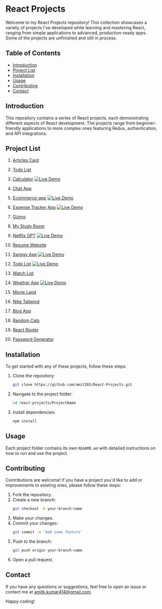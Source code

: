 <link rel="stylesheet" href="https://cdnjs.cloudflare.com/ajax/libs/font-awesome/6.0.0-beta3/css/all.min.css">


# React Projects

Welcome to my React Projects repository! This collection showcases a variety of projects I've developed while learning and mastering React, ranging from simple applications to advanced, production-ready apps. Some of the projects are unfinished and still in process.

## Table of Contents

- [Introduction](#introduction)
- [Project List](#project-list)
- [Installation](#installation)
- [Usage](#usage)
- [Contributing](#contributing)
- [Contact](#contact)

## Introduction

This repository contains a series of React projects, each demonstrating different aspects of React development. The projects range from beginner-friendly applications to more complex ones featuring Redux, authentication, and API integrations.

## Project List

1. [Articles Card](./articles_card/)
2. [Todo List](./todo-list/)
3. [Calculator](./calculator/)
[![Live Demo](https://img.shields.io/badge/Live-Demo-green)](https://coderespite.com/projects/react/calculator/)
 
4. [Chat App](./chat-app/)
5. [Ecommerce-app](./ecommerce-app/) 
[![Live Demo](https://img.shields.io/badge/Live-Demo-green)](https://coderespite.com/projects/react/ecommerce-app/)
6. [Expense Tracker App](./expense-tracker-app/) 
[![Live Demo](https://img.shields.io/badge/Live-Demo-green)](https://coderespite.com/projects/react/expense-tracker-app/)
7. [Gizmo](./gizmoo/) 
8. [My Study Room](./my-study-room/) 
9. [Netflix GPT](./netflixgpt/) 
[![Live Demo](https://img.shields.io/badge/Live-Demo-green)](https://coderespite.com/projects/react/netflixgpt/)
10. [Resume Website](./resume-website/)
11. [Swiggy App](./swiggy-app/) 
[![Live Demo](https://img.shields.io/badge/Live-Demo-green)](https://coderespite.com/projects/react/swiggy/)
12. [Todo List](./todo-list/) 
[![Live Demo](https://img.shields.io/badge/Live-Demo-green)](https://coderespite.com/projects/react/todo-list/)
13. [Watch List](./watch-list/) 
14. [Weather App](./weather-app/)
[![Live Demo](https://img.shields.io/badge/Live-Demo-green)](https://coderespite.com/projects/react/weather-app/)
15. [Movie Land](./movie-land/)
16. [Nike Tailwind](./nike-tailwind/) 
17. [Blog App](./blog-app/) 
18. [Random Cats](./random-cats/) 
19. [React Router](./react-router/) 
20. [Password Generator](./password-generator/) 

## Installation

To get started with any of these projects, follow these steps:

1. Clone the repository:
    ```bash
    git clone https://github.com/amit265/React-Projects.git
    ```
2. Navigate to the project folder:
    ```bash
    cd react-projects/ProjectName
    ```
3. Install dependencies:
    ```bash
    npm install
    ```

## Usage

Each project folder contains its own `README.md` with detailed instructions on how to run and use the project.

## Contributing

Contributions are welcome! If you have a project you'd like to add or improvements to existing ones, please follow these steps:

1. Fork the repository.
2. Create a new branch:
    ```bash
    git checkout -b your-branch-name
    ```
3. Make your changes.
4. Commit your changes:
    ```bash
    git commit -m 'Add some feature'
    ```
5. Push to the branch:
    ```bash
    git push origin your-branch-name
    ```
6. Open a pull request.


## Contact

If you have any questions or suggestions, feel free to open an issue or contact me at [amitk.kumar414@gmail.com](mailto:amitk.kumar414@gmail.com).

Happy coding!
